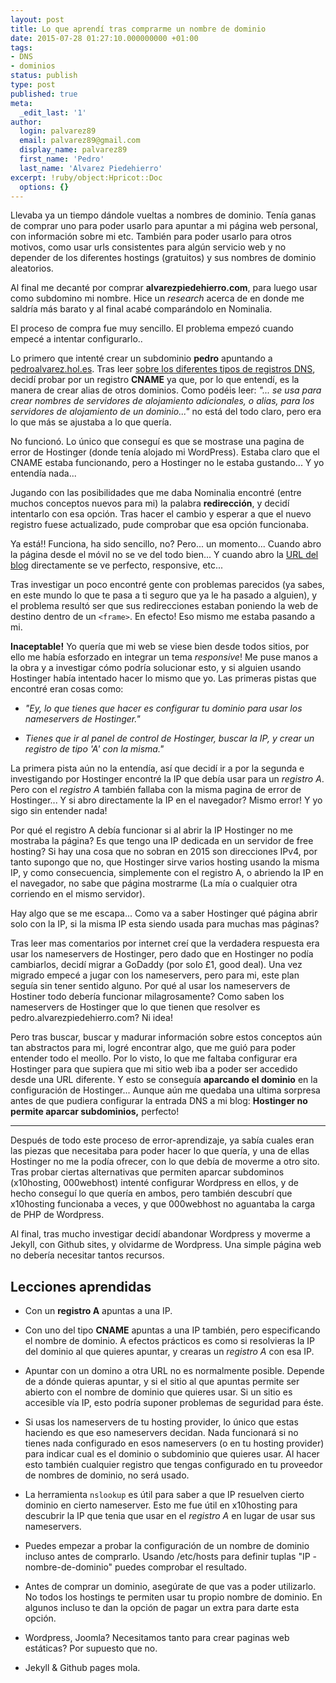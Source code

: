 ```yaml
---
layout: post
title: Lo que aprendí tras comprarme un nombre de dominio
date: 2015-07-28 01:27:10.000000000 +01:00
tags:
- DNS
- dominios
status: publish
type: post
published: true
meta:
  _edit_last: '1'
author:
  login: palvarez89
  email: palvarez89@gmail.com
  display_name: palvarez89
  first_name: 'Pedro'
  last_name: 'Alvarez Piedehierro'
excerpt: !ruby/object:Hpricot::Doc
  options: {}
---
```


Llevaba ya un tiempo dándole vueltas a nombres de dominio. Tenía ganas de
comprar uno para poder usarlo para apuntar a mi página web personal, con
información sobre mi etc. También para poder usarlo para otros motivos, como
usar urls consistentes para algún servicio web y no depender de los diferentes
hostings (gratuitos) y sus nombres de dominio aleatorios.

Al final me decanté por comprar **alvarezpiedehierro.com**, para luego usar
como subdomino mi nombre. Hice un *research* acerca de en donde me saldría más
barato y al final acabé comparándolo en Nominalia.

El proceso de compra fue muy sencillo. El problema empezó cuando empecé a
intentar configurarlo..

Lo primero que intenté crear un subdominio **pedro** apuntando a
[pedroalvarez.hol.es][2]. Tras leer [sobre los diferentes tipos de registros
DNS][1], decidí probar por un registro **CNAME** ya que, por lo que entendí, es
la manera de crear alias de otros dominios. Como podéis leer: *"... se usa para
crear nombres de servidores de alojamiento adicionales, o alias, para los
servidores de alojamiento de un dominio..."* no está del todo claro, pero era
lo que más se ajustaba a lo que quería.

No funcionó. Lo único que conseguí es que se mostrase una pagina de error de
Hostinger (donde tenía alojado mi WordPress). Estaba claro que el CNAME estaba
funcionando, pero a Hostinger no le estaba gustando... Y yo entendía nada...

Jugando con las posibilidades que me daba Nominalia encontré (entre muchos
conceptos nuevos para mi) la palabra **redirección**, y decidí intentarlo con
esa opción. Tras hacer el cambio y esperar a que el nuevo registro fuese
actualizado, pude comprobar que esa opción funcionaba.

Ya está!! Funciona, ha sido sencillo, no? Pero... un momento... Cuando abro la
página desde el móvil no se ve del todo bien... Y cuando abro la [URL del
blog][2] directamente se ve perfecto, responsive, etc...

Tras investigar un poco encontré gente con problemas parecidos (ya sabes, en
este mundo lo que te pasa a ti seguro que ya le ha pasado a alguien), y el
problema resultó ser que sus redirecciones estaban poniendo la web de destino
dentro de un `<frame>`. En efecto! Eso mismo me estaba pasando a mi.

**Inaceptable!** Yo quería que mi web se viese bien desde todos sitios, por
ello me había esforzado en integrar un tema *responsive*! Me puse manos a la
obra y a investigar cómo podría solucionar esto, y si alguien usando Hostinger
había intentado hacer lo mismo que yo. Las primeras pistas que encontré eran
cosas como:

  * *"Ey, lo que tienes que hacer es configurar tu dominio para usar los
    nameservers de Hostinger."*

  * *Tienes que ir al panel de control de Hostinger, buscar la IP, y crear un
    registro de tipo 'A' con la misma."*

La primera pista aún no la entendía, así que decidí ir a por la segunda e
investigando por Hostinger encontré la IP que debía usar para un *registro A*.
Pero con el *registro A* también fallaba con la misma pagina de error de
Hostinger... Y si abro directamente la IP en el navegador? Mismo error! Y yo
sigo sin entender nada!

Por qué el registro A debía funcionar si al abrir la IP Hostinger no me
mostraba la página? Es que tengo una IP dedicada en un servidor de free
hosting? Si hay una cosa que no sobran en 2015 son direcciones IPv4, por tanto
supongo que no, que Hostinger sirve varios hosting usando la misma IP, y como
consecuencia, simplemente con el registro A, o abriendo la IP en el navegador,
no sabe que página mostrarme (La mía o cualquier otra corriendo en el mismo
servidor).

Hay algo que se me escapa... Como va a saber Hostinger qué página abrir solo
con la IP, si la misma IP esta siendo usada para muchas mas páginas?

Tras leer mas comentarios por internet creí que la verdadera respuesta era usar
los nameservers de Hostinger, pero dado que en Hostinger no podía cambiarlos,
decidí migrar a GoDaddy (por solo £1, good deal). Una vez migrado empecé a
jugar con los nameservers, pero para mi, este plan seguía sin tener sentido
alguno. Por qué al usar los nameservers de Hostiner todo debería funcionar
milagrosamente? Como saben los nameservers de Hostinger que lo que tienen que
resolver es pedro.alvarezpiedehierro.com? Ni idea!

Pero tras buscar, buscar y madurar información sobre estos conceptos aún tan
abstractos para mi, logré encontrar algo, que me guió para poder entender todo
el meollo. Por lo visto, lo que me faltaba configurar era Hostinger para que
supiera que mi sitio web iba a poder ser accedido desde una URL diferente. Y
esto se conseguía **aparcando el dominio** en la configuración de Hostinger...
Aunque aún me quedaba una ultima sorpresa antes de que pudiera configurar la
entrada DNS a mi blog: **Hostinger no permite aparcar subdominios,** perfecto!

---

Después de todo este proceso de error-aprendizaje, ya sabía cuales eran las
piezas que necesitaba para poder hacer lo que quería, y una de ellas Hostinger
no me la podía ofrecer, con lo que debía de moverme a otro sito. Tras probar
ciertas alternativas que permiten aparcar subdominos (x10hosting, 000webhost)
intenté configurar Wordpress en ellos, y de hecho conseguí lo que quería en
ambos, pero también descubrí que x10hosting funcionaba a veces, y que
000webhost no aguantaba la carga de PHP de Wordpress.

Al final, tras mucho investigar decidí abandonar Wordpress y moverme a Jekyll,
con Github sites, y olvidarme de Wordpress. Una simple página web no debería
necesitar tantos recursos.

## Lecciones aprendidas

* Con un **registro A** apuntas a una IP.

* Con uno del tipo **CNAME** apuntas a una IP también, pero especificando el
  nombre de dominio. A efectos prácticos es como si resolvieras la IP del
  dominio al que quieres apuntar, y crearas un *registro A* con esa IP.

* Apuntar con un domino a otra URL no es normalmente posible. Depende de a
  dónde quieras apuntar, y si el sitio al que apuntas permite ser abierto con
  el nombre de dominio que quieres usar. Si un sitio es accesible vía IP, esto
  podría suponer problemas de seguridad para éste.

* Si usas los nameservers de tu hosting provider, lo único que estas haciendo
  es que eso nameservers decidan. Nada funcionará si no tienes nada configurado
  en esos nameservers (o en tu hosting provider) para indicar cual es el dominio
  o subdominio que quieres usar. Al hacer esto también cualquier registro que
  tengas configurado en tu proveedor de nombres de dominio, no será usado.

* La herramienta `nslookup` es útil para saber a que IP resuelven cierto
  dominio en cierto nameserver. Esto me fue útil en x10hosting para descubrir
  la IP que tenia que usar en el *registro A* en lugar de usar sus nameservers.

* Puedes empezar a probar la configuración de un nombre de dominio incluso
  antes de comprarlo. Usando /etc/hosts para definir tuplas "IP -
  nombre-de-dominio" puedes comprobar el resultado.

* Antes de comprar un dominio, asegúrate de que vas a poder utilizarlo. No
  todos los hostings te permiten usar tu propio nombre de dominio. En algunos
  incluso te dan la opción de pagar un extra para darte esta opción.

* Wordpress, Joomla? Necesitamos tanto para crear paginas web estáticas? Por
  supuesto que no.

* Jekyll & Github pages mola.

[1]: https://es.m.wikipedia.org/w/index.php?title=Domain_Name_System&redirect=no

[2]: http://pedroalvarez.hol.es
